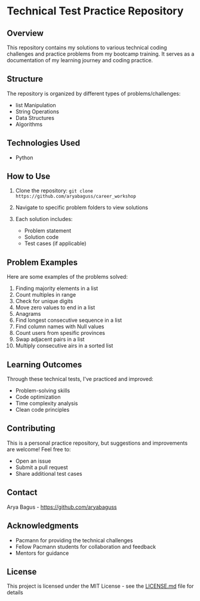 # Technical Test Practice Repository

## Overview
This repository contains my solutions to various technical coding challenges and practice problems from my bootcamp training. It serves as a documentation of my learning journey and coding practice.

## Structure
The repository is organized by different types of problems/challenges:
- list Manipulation
- String Operations
- Data Structures
- Algorithms

## Technologies Used
- Python

## How to Use
1. Clone the repository:
```git clone https://github.com/aryabaguss/career_workshop```

2. Navigate to specific problem folders to view solutions

3. Each solution includes:
   - Problem statement
   - Solution code
   - Test cases (if applicable)

## Problem Examples
Here are some examples of the problems solved:
1. Finding majority elements in a list
2. Count multiples in range
3. Check for unique digits
4. Move zero values to end in a list
5. Anagrams
6. Find longest consecutive sequence in a list
7. Find column names with Null values
8. Count users from spesific provinces
9. Swap adjacent pairs in a list
10. Multiply consecutive airs in a sorted list


## Learning Outcomes
Through these technical tests, I've practiced and improved:
- Problem-solving skills
- Code optimization
- Time complexity analysis
- Clean code principles

## Contributing
This is a personal practice repository, but suggestions and improvements are welcome! Feel free to:
- Open an issue
- Submit a pull request
- Share additional test cases

## Contact
Arya Bagus - https://github.com/aryabaguss

## Acknowledgments
- Pacmann for providing the technical challenges
- Fellow Pacmann students for collaboration and feedback
- Mentors for guidance

## License
This project is licensed under the MIT License - see the [LICENSE.md](LICENSE.md) file for details